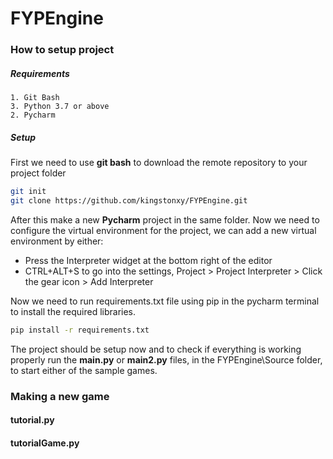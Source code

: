 # FYPEngine

### How to setup project

##### Requirements
	1. Git Bash
	3. Python 3.7 or above
	2. Pycharm

##### Setup
First we need to use **git bash** to download the remote repository to your project folder

```bash
git init
git clone https://github.com/kingstonxy/FYPEngine.git
```
After this make a new **Pycharm** project in the same folder. Now we need to configure the 
virtual environment for the project, we can add a new virtual environment by either:

 - Press the Interpreter widget at the bottom right of the editor
 - CTRL+ALT+S to go into the settings, Project > Project Interpreter > Click the gear icon > Add Interpreter

Now we need to run requirements.txt file using pip in the pycharm terminal to install the required libraries. 
```bash
pip install -r requirements.txt
```
The project should be setup now and to check if everything is working properly run the **main.py** or **main2.py** files, in the FYPEngine\Source folder, 
to start either of the sample games.

### Making a new game

#### tutorial.py

#### tutorialGame.py

####